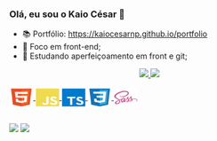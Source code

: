 ### Olá, eu sou o Kaio César 🤟
 
- 📚 Portfólio: https://kaiocesarnp.github.io/portfolio
- 🔭 Foco em front-end;
- 🌱 Estudando aperfeiçoamento em front e git;
<!-- - 😄 Pronomes: ele/dele; -->

<div align="center">
  <a href="https://github.com/kaiocesarnp">
  <img height="155em" src="https://github-readme-stats.vercel.app/api?username=kaiocesarnp&show_icons=true&theme=dark&include_all_commits=true&count_private=true"/>
  <img height="155em" src="https://github-readme-stats.vercel.app/api/top-langs/?username=kaiocesarnp&layout=compact&langs_count=7&theme=dark"/>
</div>

<div style="display: inline_block"><br>
  <img align="center" alt="kaio-HTML" height="33" width="43" src="https://raw.githubusercontent.com/devicons/devicon/master/icons/html5/html5-original.svg">
  <img align="center" alt="kaio-Js" height="33" width="43" src="https://raw.githubusercontent.com/devicons/devicon/master/icons/javascript/javascript-plain.svg">
  <img align="center" alt="kaio-Js" height="33" width="43" src="https://raw.githubusercontent.com/devicons/devicon/master/icons/typescript/typescript-plain.svg">
  <img align="center" alt="kaio-CSS" height="33" width="43" src="https://raw.githubusercontent.com/devicons/devicon/master/icons/css3/css3-original.svg">
 <img align="center" alt="kaio-CSS" height="33" width="43" src="https://raw.githubusercontent.com/devicons/devicon/master/icons/sass/sass-original.svg">
</div>

##

<div>
  <a href="https://www.linkedin.com/in/kaiocesarnp" target="_blank"><img src="https://img.shields.io/badge/-LinkedIn-%230077B5?style=for-the-badge&logo=linkedin&logoColor=white" target="_blank"></a> 
  <a href="https://instagram.com/kaiocesare" target="_blank"><img src="https://img.shields.io/badge/-Instagram-%23E4405F?style=for-the-badge&logo=instagram&logoColor=white" target="_blank"></a>
</div>
